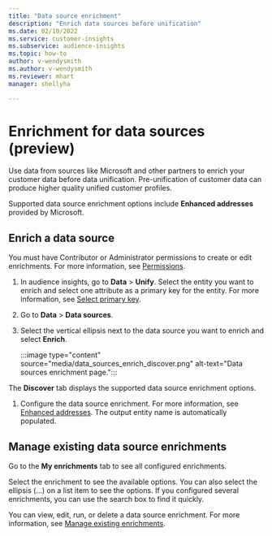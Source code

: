 ```yaml
---
title: "Data source enrichment"
description: "Enrich data sources before unification"
ms.date: 02/10/2022
ms.service: customer-insights
ms.subservice: audience-insights
ms.topic: how-to
author: v-wendysmith
ms.author: v-wendysmith
ms.reviewer: mhart
manager: shellyha

---
```


# Enrichment for data sources (preview)

Use data from sources like Microsoft and other partners to enrich your customer data before data unification. Pre-unification of customer data can produce higher quality unified customer profiles.

Supported data source enrichment options include **Enhanced addresses** provided by Microsoft.

## Enrich a data source

You must have Contributor or Administrator permissions to create or edit enrichments. For more information, see [Permissions](permissions.md).  

1. In audience insights, go to **Data** > **Unify**. Select the entity you want to enrich and select one attribute as a primary key for the entity. For more information, see [Select primary key](map-entities.md).

1. Go to **Data** > **Data sources**.
 
1. Select the vertical ellipsis next to the data source you want to enrich and select **Enrich**.

   :::image type="content" source="media/data_sources_enrich_discover.png" alt-text="Data sources enrichment page.":::

The **Discover** tab displays the supported data source enrichment options.

1. Configure the data source enrichment. For more information, see [Enhanced addresses](enrichment-enhanced-addresses.md). The output entity name is automatically populated.

## Manage existing data source enrichments

Go to the **My enrichments** tab to see all configured enrichments.

Select the enrichment to see the available options. You can also select the ellipsis (...) on a list item to see the options. If you configured several enrichments, you can use the search box to find it quickly.

You can view, edit, run, or delete a data source enrichment. For more information, see [Manage existing enrichments](enrichment-hub.md).
